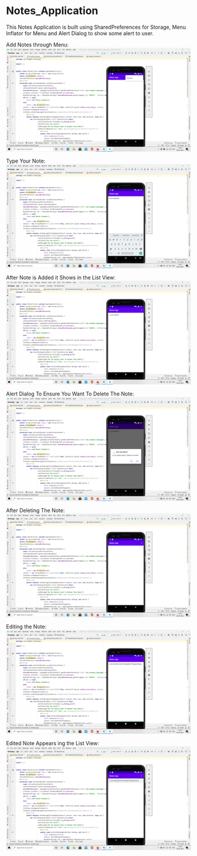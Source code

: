 # Notes_Application
This Notes Application is built using SharedPreferences for Storage, Menu Inflator for Menu and Alert Dialog to show some alert to user.
 
Add Notes through Menu:
![](images/Screenshot%20(93).png)

Type Your Note:
![](images/Screenshot%20(94).png)

After Note is Added it Shows in the List View:
![](images/Screenshot%20(95).png)


Alert Dialog To Ensure You Want To Delete The Note:
![](images/Screenshot%20(96).png)

After Deleting The Note:
![](images/Screenshot%20(97).png)

Editing the Note:
![](images/Screenshot%20(98).png)

Edited Note Appears ing the List View:
![](images/Screenshot%20(99).png)
